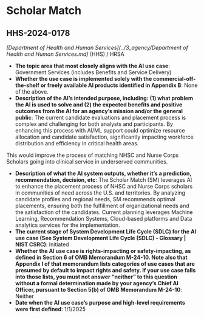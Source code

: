 # Scholar Match
## HHS-2024-0178
_[Department of Health and Human Services](../3_agency/Department of Health and Human Services.md)_ (HHS) / HRSA


+ **The topic area that most closely aligns with the AI use case**: Government Services (includes Benefits and Service Delivery)
+ **Whether the use case is implemented solely with the commercial-off-the-shelf or freely available AI products identified in Appendix B**: None of the above.
+ **Description of the AI’s intended purpose, including: (1) what problem the AI is used to solve and (2) the expected benefits and positive outcomes from the AI for an agency’s mission and/or the general public**: The current candidate evaluations and placement process is complex and challenging for both analysts and participants. By enhancing this process with AI/ML support could optimize resource allocation and candidate satisfaction, significantly impacting workforce distribution and efficiency in critical health areas.

This would improve the process of matching NHSC and Nurse Corps Scholars going into clinical service in underserved communities.
+ **Description of what the AI system outputs, whether it’s a prediction, recommendation, decision, etc**: The Scholar Match (SM) leverages AI to enhance the placement process of NHSC and Nurse Corps scholars in communities of need across the U.S. and territories. By analyzing candidate profiles and regional needs, SM recommends optimal placements, ensuring both the fulfillment of organizational needs and the satisfaction of the candidates. Current planning leverages Machine Learning, Recommendation Systems, Cloud-based platforms and Data analytics services for the implementation.
+ **The current stage of System Development Life Cycle (SDLC) for the AI use case (See System Development Life Cycle (SDLC) - Glossary | NIST CSRC)**: Initiated
+ **Whether the AI use case is rights-impacting or safety-impacting, as defined in Section 6 of OMB Memorandum M-24-10. Note also that Appendix I of that memorandum lists categories of use cases that are presumed by default to impact rights and safety. If your use case falls into those lists, you must not answer “neither” to this question without a formal determination made by your agency’s Chief AI Officer, pursuant to Section 5(b) of OMB Memorandum M-24-10**: Neither
+ **Date when the AI use case’s purpose and high-level requirements were first defined**: 1/1/2025